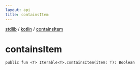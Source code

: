 ```yaml
---
layout: api
title: containsItem
---
```

[stdlib](../index.md) / [kotlin](index.md) / [containsItem](containsItem.md)

# containsItem

```
public fun <T> Iterable<T>.containsItem(item: T): Boolean
```
